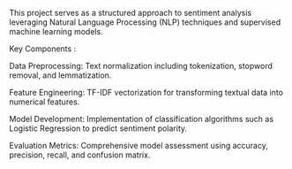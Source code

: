 This project serves as a structured approach to sentiment analysis leveraging Natural Language Processing (NLP) techniques and supervised machine learning models.

Key Components :

Data Preprocessing: Text normalization including tokenization, stopword removal, and lemmatization.

Feature Engineering: TF-IDF vectorization for transforming textual data into numerical features.

Model Development: Implementation of classification algorithms such as Logistic Regression to predict sentiment polarity.

Evaluation Metrics: Comprehensive model assessment using accuracy, precision, recall, and confusion matrix.
